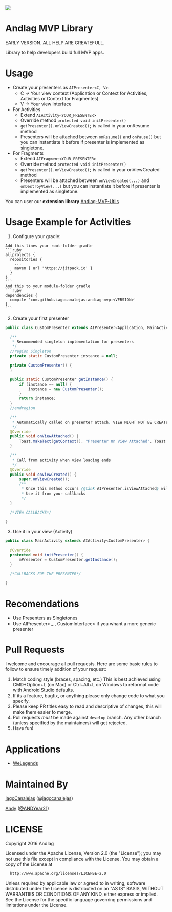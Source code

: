 [![](https://jitpack.io/v/iagocanalejas/andiag-mvp.svg)](https://jitpack.io/#iagocanalejas/andiag-mvp)

AndIag MVP Library
=========
EARLY VERSION. ALL HELP ARE GREATEFULL. 

Library to help developers build full MVP apps.

# Usage
  - Create your presenters as ``` AIPresenter<C, V> ```:
      - C -> Your view context (Application or Context for Activities, Activities or Context for Fragmentes)
      - V -> Your view interface
  - For Activities
      - Extend ``` AIActivity<YOUR_PRESENTER> ```
      - Override method ``` protected void initPresenter() ```
      - ``` getPresenter().onViewCreated(); ``` is called in your onResume method
      - Presenters will be attached between ```onResume()``` and ```onPause()``` but you can instantiate it before if presenter is implemented as singletone.
  - For Fragments
      - Extend ``` AIFragment<YOUR_PRESENTER> ```
      - Override method ``` protected void initPresenter() ```
      - ``` getPresenter().onViewCreated(); ``` is called in your onViewCreated method
      - Presenters will be attached between ```onViewCreated(...)``` and ```onDestroyView(...)``` but you can instantiate it before if presenter is implemented as singletone.

You can user our **extension library** [AndIag-MVP-Utils](https://github.com/iagocanalejas/andiag-mvp-utils)

# Usage Example for Activities
  1. Configure your gradle:
    
    Add this lines your root-folder gradle
    ```ruby
    allprojects {
      repositories {
        ...
        maven { url 'https://jitpack.io' }
      }
    }
    ```
    And this to your module-folder gradle
    ```ruby
    dependencies {
      compile 'com.github.iagocanalejas:andiag-mvp:<VERSION>'
    }
    ```
  2. Create your first presenter
  ```java
  public class CustomPresenter extends AIPresenter<Application, MainActivity> {

    /**
     * Recommended singleton implementation for presenters
     */
    //region Singleton
    private static CustomPresenter instance = null;

    private CustomPresenter() {
    }

    public static CustomPresenter getInstance() {
        if (instance == null) {
            instance = new CustomPresenter();
        }
        return instance;
    }
    //endregion

    /**
     * Automatically called on presenter attach. VIEW MIGHT NOT BE CREATED JET
     */
    @Override
    public void onViewAttached() {
        Toast.makeText(getContext(), "Presenter On View Attached", Toast.LENGTH_SHORT).show();
    }

    /**
     * Call from activity when view loading ends
     */
    @Override
    public void onViewCreated() {
        super.onViewCreated();
        /**
         * Once this method occurs {@link AIPresenter.isViewAttached} will return True.
         * Use it from your callbacks
         */
    }

    /*VIEW CALLBACKS*/

  }
  ```
  3. Use it in your view (Activity)
  ```java
  public class MainActivity extends AIActivity<CustomPresenter> {

    @Override
    protected void initPresenter() {
        mPresenter = CustomPresenter.getInstance();
    }

    /*CALLBACKS FOR THE PRESENTER*/

  }
  ```
  
# Recomendations
  - Use Presenters as Singletones
  - Use AIPresenter< _ , CustomInterface> if you whant a more generic presenter

# Pull Requests
I welcome and encourage all pull requests. Here are some basic rules to follow to ensure timely addition of your request:
  1. Match coding style (braces, spacing, etc.) This is best achieved using CMD+Option+L (on Mac) or Ctrl+Alt+L on Windows to reformat code with Android Studio defaults.
  2. If its a feature, bugfix, or anything please only change code to what you specify.
  3. Please keep PR titles easy to read and descriptive of changes, this will make them easier to merge.
  4. Pull requests _must_ be made against `develop` branch. Any other branch (unless specified by the maintainers) will get rejected.
  5. Have fun!

# Applications
  - [WeLegends](https://github.com/AndIag/WeLegends)
  
# Maintained By
[IagoCanalejas](https://github.com/iagocanalejas) ([@iagocanalejas](https://twitter.com/Iagocanalejas))

[Andy](https://github.com/andy135) ([@ANDYear21](https://twitter.com/ANDYear21))


  LICENSE
============
  Copyright 2016 AndIag

  Licensed under the Apache License, Version 2.0 (the "License");
  you may not use this file except in compliance with the License.
  You may obtain a copy of the License at

      http://www.apache.org/licenses/LICENSE-2.0

  Unless required by applicable law or agreed to in writing, software
  distributed under the License is distributed on an "AS IS" BASIS,
  WITHOUT WARRANTIES OR CONDITIONS OF ANY KIND, either express or implied.
  See the License for the specific language governing permissions and
  limitations under the License.
